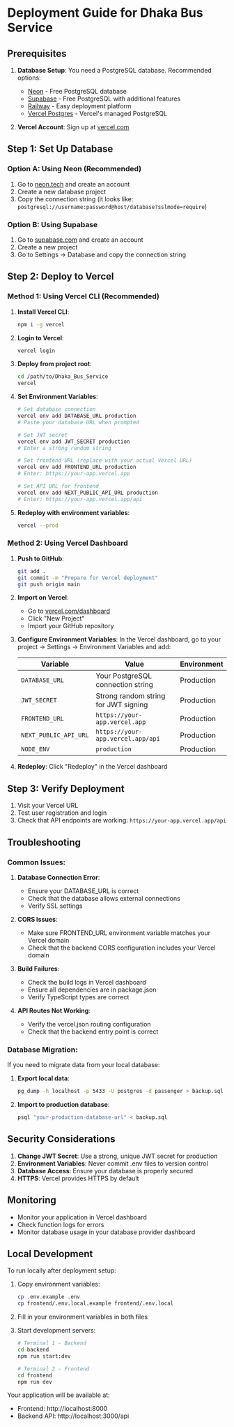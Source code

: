 # Deployment Guide for Dhaka Bus Service

## Prerequisites

1. **Database Setup**: You need a PostgreSQL database. Recommended options:
   - [Neon](https://neon.tech/) - Free PostgreSQL database
   - [Supabase](https://supabase.com/) - Free PostgreSQL with additional features
   - [Railway](https://railway.app/) - Easy deployment platform
   - [Vercel Postgres](https://vercel.com/storage/postgres) - Vercel's managed PostgreSQL

2. **Vercel Account**: Sign up at [vercel.com](https://vercel.com/)

## Step 1: Set Up Database

### Option A: Using Neon (Recommended)
1. Go to [neon.tech](https://neon.tech/) and create an account
2. Create a new database project
3. Copy the connection string (it looks like: `postgresql://username:password@host/database?sslmode=require`)

### Option B: Using Supabase
1. Go to [supabase.com](https://supabase.com/) and create an account  
2. Create a new project
3. Go to Settings → Database and copy the connection string

## Step 2: Deploy to Vercel

### Method 1: Using Vercel CLI (Recommended)

1. **Install Vercel CLI**:
   ```bash
   npm i -g vercel
   ```

2. **Login to Vercel**:
   ```bash
   vercel login
   ```

3. **Deploy from project root**:
   ```bash
   cd /path/to/Dhaka_Bus_Service
   vercel
   ```

4. **Set Environment Variables**:
   ```bash
   # Set database connection
   vercel env add DATABASE_URL production
   # Paste your database URL when prompted
   
   # Set JWT secret
   vercel env add JWT_SECRET production
   # Enter a strong random string
   
   # Set frontend URL (replace with your actual Vercel URL)
   vercel env add FRONTEND_URL production
   # Enter: https://your-app.vercel.app
   
   # Set API URL for frontend
   vercel env add NEXT_PUBLIC_API_URL production
   # Enter: https://your-app.vercel.app/api
   ```

5. **Redeploy with environment variables**:
   ```bash
   vercel --prod
   ```

### Method 2: Using Vercel Dashboard

1. **Push to GitHub**:
   ```bash
   git add .
   git commit -m "Prepare for Vercel deployment"
   git push origin main
   ```

2. **Import on Vercel**:
   - Go to [vercel.com/dashboard](https://vercel.com/dashboard)
   - Click "New Project"
   - Import your GitHub repository

3. **Configure Environment Variables**:
   In the Vercel dashboard, go to your project → Settings → Environment Variables and add:
   
   | Variable | Value | Environment |
   |----------|-------|-------------|
   | `DATABASE_URL` | Your PostgreSQL connection string | Production |
   | `JWT_SECRET` | Strong random string for JWT signing | Production |
   | `FRONTEND_URL` | `https://your-app.vercel.app` | Production |
   | `NEXT_PUBLIC_API_URL` | `https://your-app.vercel.app/api` | Production |
   | `NODE_ENV` | `production` | Production |

4. **Redeploy**: Click "Redeploy" in the Vercel dashboard

## Step 3: Verify Deployment

1. Visit your Vercel URL
2. Test user registration and login
3. Check that API endpoints are working: `https://your-app.vercel.app/api`

## Troubleshooting

### Common Issues:

1. **Database Connection Error**:
   - Ensure your DATABASE_URL is correct
   - Check that the database allows external connections
   - Verify SSL settings

2. **CORS Issues**:
   - Make sure FRONTEND_URL environment variable matches your Vercel domain
   - Check that the backend CORS configuration includes your Vercel domain

3. **Build Failures**:
   - Check the build logs in Vercel dashboard
   - Ensure all dependencies are in package.json
   - Verify TypeScript types are correct

4. **API Routes Not Working**:
   - Verify the vercel.json routing configuration
   - Check that the backend entry point is correct

### Database Migration:

If you need to migrate data from your local database:

1. **Export local data**:
   ```bash
   pg_dump -h localhost -p 5433 -U postgres -d passenger > backup.sql
   ```

2. **Import to production database**:
   ```bash
   psql "your-production-database-url" < backup.sql
   ```

## Security Considerations

1. **Change JWT Secret**: Use a strong, unique JWT secret for production
2. **Environment Variables**: Never commit .env files to version control
3. **Database Access**: Ensure your database is properly secured
4. **HTTPS**: Vercel provides HTTPS by default

## Monitoring

- Monitor your application in Vercel dashboard
- Check function logs for errors
- Monitor database usage in your database provider dashboard

## Local Development

To run locally after deployment setup:

1. Copy environment variables:
   ```bash
   cp .env.example .env
   cp frontend/.env.local.example frontend/.env.local
   ```

2. Fill in your environment variables in both files

3. Start development servers:
   ```bash
   # Terminal 1 - Backend
   cd backend
   npm run start:dev
   
   # Terminal 2 - Frontend  
   cd frontend
   npm run dev
   ```

Your application will be available at:
- Frontend: http://localhost:8000
- Backend API: http://localhost:3000/api